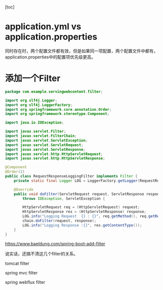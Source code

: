 [toc]

# application.yml  vs application.properties

同时存在时，两个配置文件都有效，但是如果同一项配置，两个配置文件中都有，application.properties中的配置项优先级更高。

# 添加一个Filter

```java
package com.example.servingwebcontent.filter;

import org.slf4j.Logger;
import org.slf4j.LoggerFactory;
import org.springframework.core.annotation.Order;
import org.springframework.stereotype.Component;

import java.io.IOException;

import javax.servlet.Filter;
import javax.servlet.FilterChain;
import javax.servlet.ServletException;
import javax.servlet.ServletRequest;
import javax.servlet.ServletResponse;
import javax.servlet.http.HttpServletRequest;
import javax.servlet.http.HttpServletResponse;

@Component
@Order(2)
public class RequestResponseLoggingFilter implements Filter {
    private static final Logger LOG = LoggerFactory.getLogger(RequestResponseLoggingFilter.class);

    @Override
    public void doFilter(ServletRequest request, ServletResponse response, FilterChain chain)
        throws IOException, ServletException {

        HttpServletRequest req = (HttpServletRequest) request;
        HttpServletResponse res = (HttpServletResponse) response;
        LOG.info("Logging Request  {} : {}", req.getMethod(), req.getRequestURI());
        chain.doFilter(request, response);
        LOG.info("Logging Response :{}", res.getContentType());
    }
}
```

 <https://www.baeldung.com/spring-boot-add-filter>

说实话，还搞不清这几个filter的关系。



tomcat filter

spring mvc filter

spring webflux filter

 



